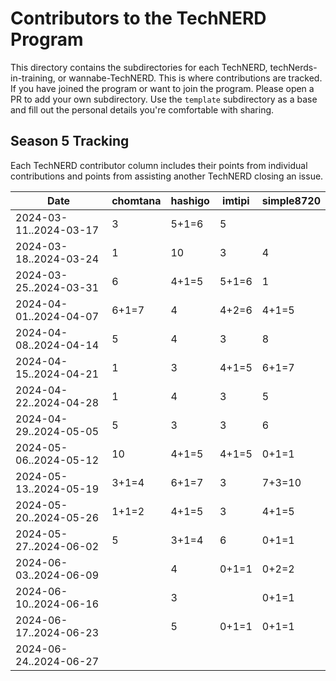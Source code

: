 # Contributors to the TechNERD Program

This directory contains the subdirectories for each TechNERD, techNerds-in-training, or wannabe-TechNERD. This is where contributions are tracked. If you have joined the program or want to join the program. Please open a PR to add your own subdirectory. Use the `template` subdirectory as a base and fill out the personal details you're comfortable with sharing.

## Season 5 Tracking

Each TechNERD contributor column includes their points from individual contributions and points from assisting another TechNERD closing an issue.

| Date                   | chomtana | hashigo | imtipi | simple8720 |
|------------------------|----------|---------|--------|------------|
| 2024-03-11..2024-03-17 |         3|    5+1=6|       5|            |
| 2024-03-18..2024-03-24 |         1|       10|       3|           4|
| 2024-03-25..2024-03-31 |         6|    4+1=5|   5+1=6|           1|
| 2024-04-01..2024-04-07 |     6+1=7|        4|   4+2=6|       4+1=5|
| 2024-04-08..2024-04-14 |         5|        4|       3|           8|
| 2024-04-15..2024-04-21 |         1|        3|   4+1=5|       6+1=7|
| 2024-04-22..2024-04-28 |         1|        4|       3|           5|
| 2024-04-29..2024-05-05 |         5|        3|       3|           6|
| 2024-05-06..2024-05-12 |        10|    4+1=5|   4+1=5|       0+1=1|
| 2024-05-13..2024-05-19 |     3+1=4|    6+1=7|       3|      7+3=10|
| 2024-05-20..2024-05-26 |     1+1=2|    4+1=5|       3|       4+1=5|
| 2024-05-27..2024-06-02 |         5|    3+1=4|       6|       0+1=1|
| 2024-06-03..2024-06-09 |          |        4|   0+1=1|       0+2=2|
| 2024-06-10..2024-06-16 |          |        3|        |       0+1=1|
| 2024-06-17..2024-06-23 |          |        5|   0+1=1|       0+1=1|
| 2024-06-24..2024-06-27 |          |         |        |            |

